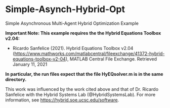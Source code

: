 # Simple-Asynch-Hybrid-Opt
Simple Asynchronous Multi-Agent Hybrid Optimization Example

**Important Note: This example requires the the Hybrid Equations Toolbox v2.04:**
* Ricardo Sanfelice (2021). Hybrid Equations Toolbox v2.04 (https://www.mathworks.com/matlabcentral/fileexchange/41372-hybrid-equations-toolbox-v2-04), MATLAB    Central File Exchange. Retrieved January 11, 2021

**In particular, the run files expect that the file HyEQsolver.m is in the same directory.**

This work was influenced by the work cited above and that of Dr. Ricardo Sanfelice with the Hybrid Systems Lab (@HybridSystemsLab). For more information, see https://hybrid.soe.ucsc.edu/software. 
